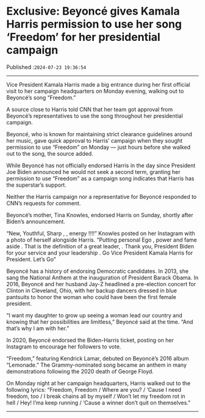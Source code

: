 # Exclusive: Beyoncé gives Kamala Harris permission to use her song ‘Freedom’ for her presidential campaign

Published :`2024-07-23 19:36:54`

---

Vice President Kamala Harris made a big entrance during her first official visit to her campaign headquarters on Monday evening, walking out to Beyoncé’s song “Freedom.”

A source close to Harris told CNN that her team got approval from Beyoncé’s representatives to use the song throughout her presidential campaign.

Beyoncé, who is known for maintaining strict clearance guidelines around her music, gave quick approval to Harris’ campaign when they sought permission to use “Freedom” on Monday — just hours before she walked out to the song, the source added.

While Beyoncé has not officially endorsed Harris in the day since President Joe Biden announced he would not seek a second term, granting her permission to use “Freedom” as a campaign song indicates that Harris has the superstar’s support.

Neither the Harris campaign nor a representative for Beyoncé responded to CNN’s requests for comment.

Beyoncé’s mother, Tina Knowles, endorsed Harris on Sunday, shortly after Biden’s announcement.

“New, Youthful, Sharp , , energy !!!!” Knowles posted on her Instagram with a photo of herself alongside Harris. “Putting personal Ego , power and fame aside . That is the definition of a great leader, . Thank you, President Biden for your service and your leadership . Go Vice President Kamala Harris for President. Let’s Go”

Beyoncé has a history of endorsing Democratic candidates. In 2013, she sang the National Anthem at the inauguration of President Barack Obama. In 2016, Beyoncé and her husband Jay-Z headlined a pre-election concert for Clinton in Cleveland, Ohio, with her backup dancers dressed in blue pantsuits to honor the woman who could have been the first female president.

“I want my daughter to grow up seeing a woman lead our country and knowing that her possibilities are limitless,” Beyoncé said at the time. “And that’s why I am with her.”

In 2020, Beyoncé endorsed the Biden-Harris ticket, posting on her Instagram to encourage her followers to vote.

“Freedom,” featuring Kendrick Lamar, debuted on Beyoncé’s 2016 album “Lemonade.” The Grammy-nominated song became an anthem in many demonstrations following the 2020 death of George Floyd.

On Monday night at her campaign headquarters, Harris walked out to the following lyrics: “Freedom, Freedom / Where are you? / ‘Cause I need freedom, too / I break chains all by myself / Won’t let my freedom rot in hell / Hey! I’ma keep running / ‘Cause a winner don’t quit on themselves.”

---

